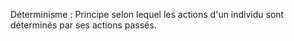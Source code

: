 Déterminisme : Principe selon lequel les actions d'un individu sont déterminés par ses actions passés. 

